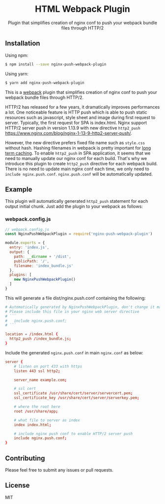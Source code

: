 <div align="center">
  <h1>HTML Webpack Plugin</h1>
  <p>Plugin that simplifies creation of nginx conf to push your webpack bundle files through HTTP/2</p>
</div>

## Installation

Using npm:

```sh
$ npm install --save nginx-push-webpack-plugin
```

Using yarn:

```sh
$ yarn add nginx-push-webpack-plugin
```

This is a [webpack](http://webpack.js.org/) plugin that simplifies creation of nginx conf to push your webpack bundle files through HTTP/2.

HTTP/2 has released for a few years, it dramatically improves performances a lot. One noticeable feature is HTTP push which is able to push static resources such as javascript, style sheet and image during first request to server. Typically, the first request for SPA is index.html. Nginx support HTTP/2 server push in version 1.13.9 with new directive `http2_push` https://www.nginx.com/blog/nginx-1-13-9-http2-server-push/.

However, the new directive prefers fixed file name such as `style.css` without hash. Hashing filenames in webpack is pretty important for [long term caching](https://github.com/webpack/docs/wiki/long-term-caching). To enable `http2_push` in SPA application, it seems that we need to manually update our nginx conf for each build. That's why we introduce this plugin to create `http2_push` directive for each webpack build. There is no need to update main nginx conf each time, we only need to `include nginx.push.conf`. `nginx.push.conf` will be automatically updated.

## Example

This plugin will automatically generated `http2_push` statement for each output initial chunk. Just add the plugin to your webpack as follows:

### webpack.config.js

```js
// webpack.config.js
const NginxPushWebpackPlugin = require('nginx-push-webpack-plugin')

module.exports = {
  entry: 'index.js',
  output: {
    path: __dirname + '/dist',
    publicPath: '/',
    filename: 'index_bundle.js'
  },
  plugins: [
    new NginxPushWebpackPlugin()
  ]
}
```

This will generate a file dist/nginx.push.conf containing the following:
```conf
# Automatically generated by NginxPushWebpackPlugin, don't change it manually
# Please include this file in your nginx web server directive
# ```
#   include nginx.push.conf;
# ```

location = /index.html {
  http2_push /index_bundle.js;
}
```

Include the generated `nginx.push.conf` in main `nginx.conf` as below:
```conf
server {
    # listen on port 433 with https
    listen 443 ssl http2;

    server_name example.com;

    # ssl cert
    ssl_certificate /usr/share/cert/server/servercert.pem;
    ssl_certificate_key /usr/share/cert/server/serverkey.pem;

    # where the root here
    root /usr/share/app;

    # what file to server as index
    index index.html;

    # include nginx push conf to enable HTTP/2 server push
    include nginx.push.conf;
}
```

## Contributing

Please feel free to submit any issues or pull requests.

## License

MIT
